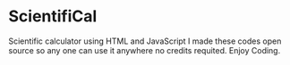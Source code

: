 # ScientifiCal
Scientific calculator using HTML and JavaScript 
I made these codes open source so any one can use it anywhere no credits requited.
Enjoy Coding.
